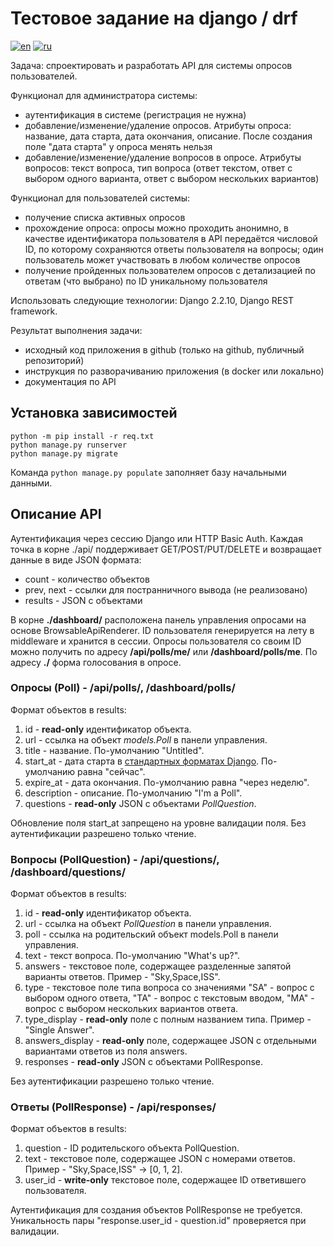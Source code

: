 # Тестовое задание на django / drf
[![en](https://img.shields.io/badge/lang-en-green.svg)](readme.md)
[![ru](https://img.shields.io/badge/lang-ru-red.svg)](readme.ru.md)

Задача: спроектировать и разработать API для системы опросов пользователей.

Функционал для администратора системы:

- аутентификация в системе (регистрация не нужна)
- добавление/изменение/удаление опросов. Атрибуты опроса: название, дата старта, дата окончания, описание. После создания поле "дата старта" у опроса менять нельзя
- добавление/изменение/удаление вопросов в опросе. Атрибуты вопросов: текст вопроса, тип вопроса (ответ текстом, ответ с выбором одного варианта, ответ с выбором нескольких вариантов)

Функционал для пользователей системы:

- получение списка активных опросов
- прохождение опроса: опросы можно проходить анонимно, в качестве идентификатора пользователя в API передаётся числовой ID, по которому сохраняются ответы пользователя на вопросы; один пользователь может участвовать в любом количестве опросов
- получение пройденных пользователем опросов с детализацией по ответам (что выбрано) по ID уникальному пользователя

Использовать следующие технологии: Django 2.2.10, Django REST framework.

Результат выполнения задачи:
- исходный код приложения в github (только на github, публичный репозиторий)
- инструкция по разворачиванию приложения (в docker или локально)
- документация по API

## Установка зависимостей
    python -m pip install -r req.txt
    python manage.py runserver
    python manage.py migrate

Команда 
```python manage.py populate```
заполняет базу начальными данными.

## Описание API
Аутентификация через сессию Django или HTTP Basic Auth.
Каждая точка в корне ./api/ поддерживает GET/POST/PUT/DELETE и возвращает данные в виде JSON формата:
* count - количество объектов
* prev, next - ссылки для постранничного вывода (не реализовано)
* results - JSON с объектами
    
В корне **./dashboard/** расположена панель управления опросами на основе BrowsableApiRenderer.
ID пользователя генерируется на лету в middleware и хранится в сессии. Опросы пользователя со своим ID можно получить по адресу **/api/polls/me/** или **/dashboard/polls/me**.
По адресу **./** форма голосования в опросе.

### Опросы (Poll) - /api/polls/, /dashboard/polls/
Формат объектов в results:
1. id - **read-only** идентификатор объекта.
2. url - ссылка на объект *models.Poll* в панели управления.
3. title - название. По-умолчанию "Untitled".
4. start_at - дата старта в [стандартных форматах Django](https://docs.djangoproject.com/en/2.2/ref/settings/#std:setting-DATETIME_INPUT_FORMATS). По-умолчанию равна "сейчас".
5. expire_at - дата окончания. По-умолчанию равна "через неделю".
6. description - описание. По-умолчанию "I'm a Poll".
7. questions - **read-only** JSON с объектами *PollQuestion*.

Обновление поля start_at запрещено на уровне валидации поля. Без аутентификации разрешено только чтение.

### Вопросы (PollQuestion) - /api/questions/, /dashboard/questions/
Формат объектов в results:
1. id - **read-only** идентификатор объекта.
2. url - ссылка на объект *PollQuestion* в панели управления.
3. poll - ссылка на родительский объект models.Poll в панели управления.
4. text - текст вопроса. По-умолчанию "What's up?".
5. answers - текстовое поле, содержащее разделенные запятой варианты ответов. Пример - "Sky,Space,ISS".
6. type - текстовое поле типа вопроса со значениями "SA" - вопрос с выбором одного ответа, "TA" - вопрос с текстовым вводом, "MA" - вопрос с выбором нескольких вариантов ответа.
7. type_display - **read-only** поле с полным названием типа. Пример - "Single Answer".
8. answers_display - **read-only** поле, содержащее JSON с отдельными вариантами ответов из поля answers.
7. responses - **read-only** JSON с объектами PollResponse.

Без аутентификации разрешено только чтение.

### Ответы (PollResponse) - /api/responses/
Формат объектов в results:
1. question - ID родительского объекта PollQuestion.
2. text - текстовое поле, содержащее JSON с номерами ответов. Пример - "Sky,Space,ISS" -> [0, 1, 2].
3. user_id - **write-only** текстовое поле, содержащее ID ответившего пользователя.

Аутентификация для создания объектов PollResponse не требуется. Уникальность пары "response.user_id - question.id" проверяется при валидации.
